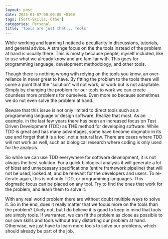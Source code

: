 ```yaml
---
layout: post
date: 2023-01-07 00:00:00 +0100
tags: [Soft-Skills, Other]
categories: Personal
title: 'Tools are just that... Tools'
---
```


While working and learning I noticed a peculiarity in discussions, tutorials, and general advice. A strange focus on the the tools instead of the problem at hand is usually there. This is mostly because people, myself included, like to use what we already know and are familiar with. This goes for programming language, development methodology, and other tools.

Though there is nothing wrong with relying on the tools you know, an over-reliance in never great to have. By fitting the problem to the tools there will come a point that the "solution" will not work, or work but is not adaptable. Simply by changing the problem for our tools to work we can create countless more problems for ourselves. Even more so because sometimes we do not even solve the problem at hand.

Beware that this issue is not only limited to direct tools such as a programming language or design software. Realize that most. As an example. in the last few years there has been an increased focus on Test Driven Development (TDD) as **THE** method for developing software. While TDD is great and has many advantages, some have become dogmatic in its use and forget that it is a tool, not a natural law. There are cases where TDD will not work as well, such as biological research where coding is only used for the analysis.

So while we can use TDD everywhere for software development, it is not always the best solution. For a quick biological analysis it will generate a lot of bloat and unnecessary specifications (entire framework pipeline) that will not be used, looked at, and be relevant for the developers and users. To re-iterate again, this is not only TDD, or programming languages. This dogmatic focus can be placed on any tool. Try to find the ones that work for the problem, and learn them to solve it.

With any real world problem there are without doubt multiple ways to solve it. So in the end, does it really matter that we focus more on the tools than the problem? Likely not, but I do believe it is good to keep in mind that tools are simply tools. If warranted, we can fit the problem as close as possible to our own skills and tools without truly distorting our problem at hand. Otherwise, we just have to learn more tools to solve our problems, which should already be part of the job.
